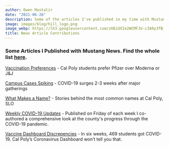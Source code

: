 ```yaml
---
author: Owen Mastalir
date: "2021-06-26"
description: Some of the articles I've published in my time with Mustang News
image: images/blog/hill_logo.png
image_webp: https://lh3.googleusercontent.com/zHEiUXIe2WCMFJU-c3A9y3fBjkmrMZlOV3wRpXAbgihSHkIaGY9FfRh5CXQ5MZBPRw3KthcPNNoXIu2B6ZQNkQtgPZVkirZrmowM5HkF9L0EF-eQbV5Jor6dXH3xQ2J6E11AGZTe8Owg5DFek1aDxpvIltsDHra_0Ero9vDj-EwRMp7LhYULRJSW9tU2knsecOszcpycndgQtuUwPTaFap06pFb0OZZlCGcoMJiDBd7B4FZ3bqsTVCqwF9y9TAzQ3HGw38muICvXZpRS9t4Yi_v-IM9BAXc53E6Sa5Vwlra5OVAw7we-23y2afnFe9uRrVWnX25jDcm2fw38KyJ2GpXHpjj6ntn7gLJLLnQPhzyhmgkgKigA8GFLsmlJo_m2J6YhJBT79holSw9BuVD0nr1LZeQc82hPLBUHzhDIxzpYmnba6xzhoj7n8hhd3dhrGe7rIJNR0IsVfTC4IEtbZNemm5_JQGSqHrxFWNdNVRed-JbmAGFRMKCzrDi4zrEjUQsQyaZV9Bl2O7E8SIIKHyl6ZewMJFRxGXMEFKmRYYbcBM6so9t3C-OaAybzesmDwm965-rv24ksVBEfGiTysbnP1TWAEaZ-VbxaVYRlX8hkxRLKpTBiqPBlTQ7fsB0GpS7A0sksm0AM7gSP6Bm2A_WPzECDGKd3b9Gy2aQV9iO29D4A-1gDoyg5rf1_gAc5eHrhDjbXIBWHQ6AddQplrAfT=w336-h188-no?authuser=0
title: News Article Contributions
---
```


### Some Articles I Published with Mustang News. Find the whole list [here](https://mustangnews.net/section/multimedia/data/the-hill/). 

[Vaccination Preferences](https://mustangnews.net/cal-poly-students-getting-vaccinated/) - Cal Poly students prefer Pfizer over Moderna or J&J

[Campus Cases Spiking](https://mustangnews.net/major-covid-19-spikes-occurred-after-halloween-and-new-years-eve-now-students-are-concerned-about-cases-after-st-patricks-day-celebrations/) - COVID-19 surges 2-3 weeks after major gatherings 

[What Makes a Name?](https://mustangnews.net/whats-in-a-name-find-out-the-most-popular-names-at-cal-poly/) - Stories behind the most common names at Cal Poly, SLO 

[Weekly COVID-19 Updates](https://mustangnews.net/about-25-of-san-luis-obispo-county-has-received-first-dose-of-covid-19-vaccine/) - Published on Friday of each week I co-authored a comprehensive look at the county's progress through the COVID-19 pandemic. 

[Vaccine Dashboard Discrepencies](https://mustangnews.net/in-six-weeks-469-students-got-covid-19-cal-polys-coronavirus-dashboard-wont-tell-you-that/) - In six weeks, 469 students got COVID-19. Cal Poly’s Coronavirus Dashboard won’t tell you that. 
